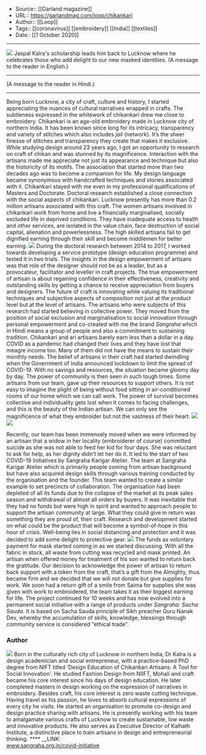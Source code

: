 ﻿
  * Source:: [[Garland magazine]]
  * URL:: https://garlandmag.com/loop/chikankari
  * Author:: [[Loop]]
  * Tags:: [[coronavirus]] [[embroidery]] [[India]] [[textiles]]
  * Date:: [[1 October 2020]]


* * *
![](https://garlandmag.com/wp-content/uploads/2020/10/IMG_20200526_204022-1024x768.jpg)
Jaspal Kalra's scholarship leads him back to Lucknow where he celebrates those who add delight to our new masked identities.
(A message to the reader in English.)
* * *
(A message to the reader in Hindi.)
* * *
Being born Lucknow, a city of craft, culture and history, I started appreciating the nuances of cultural narratives wrapped in crafts. The subtleness expressed in the whitework of chikankari drew me close to embroidery. Chikankari is an age-old embroidery made in Lucknow city of northern India. It has been known since long for its intricacy, transparency and variety of stitches which also includes _jail_ (network). It’s the sheer finesse of stitches and transparency they create that makes it exclusive. While studying design around 23 years ago, I got an opportunity to research on craft of chikan and was stunned by its magnificence. Interaction with the artisans made me appreciate not just its appearance and technique but also the historicity of its motifs. The association that started more than two decades ago was to become a companion for life.
My design language became synonymous with handcrafted techniques and stories associated with it. Chikankari stayed with me even in my professional qualifications of Masters and Doctorate. Doctoral research established a close connection with the social aspects of chikankari. Lucknow presently has more than 0.2 million artisans associated with this craft. The women artisans involved in chikankari work from home and live a financially marginalised, socially excluded life in deprived conditions. They have inadequate access to health and other services, are isolated in the value chain, face destruction of social capital, alienation and powerlessness. The high skilled artisans fail to get dignified earning through their skill and become middlemen for better earning.
![](https://garlandmag.com/wp-content/uploads/2020/10/IMG_20200609_172831-1024x768.jpg)
During the doctoral research between 2014 to 2017, I worked towards developing a service prototype (design education programme) and tested it in two trials. The insights in the design empowerment of artisans was that role of the designer should not be as a leader, but as a provocateur, facilitator and leveller in craft projects. The true empowerment of artisan is about regaining confidence in their effectiveness, creativity and outstanding skills by getting a chance to receive appreciation from buyers and designers. The future of craft is innovating while valuing its traditional techniques and subjective aspects of composition not just at the product level but at the level of artisans. The artisans who were subjects of this research had started believing in collective power. They moved from the position of social exclusion and marginalisation to social innovation through personal empowerment and co-created with me the brand _Sangraha_ which in Hindi means a group of people and also a commitment to sustaining tradition.
Chikankari and ari artisans barely earn less than a dollar in a day. COVID as a pandemic had changed their lives and they have lost that meagre income too. Many of them did not have the means to sustain their monthly needs. The belief of artisans in their craft had started dwindling when the Government of India announced lockdown to limit the spread of COVID-19. With no savings and resources, the situation became gloomy day by day. The power of community is then seen in such tough times. Some artisans from our team, gave up their resources to support others. It is not easy to imagine the plight of being without food sitting in air-conditioned rooms of our home which we can call work. The power of survival becomes collective and individuality gets lost when it comes to facing challenges, and this is the beauty of the Indian artisan. We can only see the magnificence of what they embroider but not the vastness of their heart.
[![](https://garlandmag.com/wp-content/uploads/2020/10/WhatsApp-Image-2020-05-07-at-10.37.56-768x1024.jpg)](https://garlandmag.com/wp-content/uploads/2020/10/WhatsApp-Image-2020-05-07-at-10.37.56.jpg)
[![](https://garlandmag.com/wp-content/uploads/2020/10/IMG_20200609_161322-1024x609.jpg)](https://garlandmag.com/wp-content/uploads/2020/10/IMG_20200609_161322.jpg)
  

Recently, our team has been immensely moved when we were informed by an artisan that a widow in her locality (embroiderer of course) committed suicide as she was not able to feed her kid for four days. She was reluctant to ask for help, as her dignity didn't let her do it. It led to the start of two COVID-19 Initiatives by Sangraha Karigar Atelier.
The team at Sangraha Karigar Atelier which is primarily people coming from artisan background but have also acquired design skills through various training conducted by the organisation and the founder. This team wanted to create a similar example to set precincts of collaboration. The organisation had been depleted of all its funds due to the collapse of the market at its peak sales season and withdrawal of almost all orders by buyers. It was inevitable that they had no funds but were high in spirit and wanted to approach people to support the artisan community at large. What they could give in return was something they are proud of, their craft.
Research and development started on what could be the product that will become a symbol-of-hope in this hour of crisis. Well-being lies in social distancing and protection and it was decided to add some delight to protective gear.
![](https://garlandmag.com/wp-content/uploads/2020/10/IMG_20200526_202904-1024x855.jpg)
The funds as voluntary payment for mask started coming in as we started discussing. With all the fabric in stock, all waste from cutting was recycled and mask printed. An artisan when offered money for treatment of his son wanted to return back the gratitude. Our decision to acknowledge the power of artisan to return back support with a token from the craft, that’s a gift from the Almighty, thus became firm and we decided that we will not donate but give supplies for work.
We soon had a return gift of a smile from Saima for supplies she was given with work to embroidered, the team takes it as their biggest earning for life. The project continued for 10 weeks and has now evolved into a permanent social initiative with a range of products under _Sangraha: Sacha Sauda_. It is based on Sacha Sauda principle of Sikh preacher Guru Nanak Dev, whereby the accumulation of skills, knowledge, blessings through community service is considered “ethical trade”.
### Author
![](https://garlandmag.com/wp-content/uploads/2020/10/JASPAL-KALRA.jpg) Born in the culturally rich city of Lucknow in northern India, Dr Kalra is a design academician and social entrepreneur, with a practice-based PhD degree from NIFT titled ‘Design Education of Chikankari Artisans: A Tool for Social Innovation'. He studied Fashion Design from NIIFT, Mohali and craft became his core interest since his days of design education. He later completed masters in design working on the expression of narratives in embroidery. Besides craft, his core interest is zero waste cutting technique. Having travel as his passion, he loves to absorb cultural expressions of every city he visits. He started an organisation to promote co-design and design practice sharing with artisans. He is presently working with his team to amalgamate various crafts of Lucknow to create sustainable, low waste and innovative products. He also serves as Executive Director of Kalhath Institute, a distinctive place to train artisans in design and entrepreneurial thinking.
 **** __LINK:[](http://www.sangraha.org.in/covid-initiative)  
www.sangraha.org.in/covid-initiative
